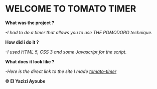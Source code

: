# **WELCOME TO TOMATO TIMER**


**What was the project ?**

*-I had to do a timer that allows you to use THE POMODORO technique.*

**How did i do it ?**

*-I used HTML 5, CSS 3 and some Javascript for the script.*

**What does it look like ?**

*-Here is the direct link to the site I made [tomato-timer](https://ayoubelyazizi.github.io/tomato-timer/)*

**© El Yazizi Ayoube**
